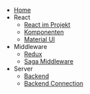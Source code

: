 <!-- docs/_sidebar.md -->

* [Home](/)
* React
    * [React im Projekt](react/WasIstReact.md)
    * [Komponenten](react/AufbauKomponente.md)
    * [Material UI](react/MaterialUi.md)
* Middleware
    * [Redux](middleware/Redux.md)
    * [Saga Middleware](middleware/SagaMiddleware.md)
* Server
    * [Backend](server/README.md)
    * [Backend Connection](server)